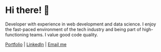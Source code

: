 # Hi there! 👋

Developer with experience in web development and data science. I enjoy the fast-paced environment of the tech industry and being part of high-functioning teams. I value good code quality.

[Portfolio][1] | [LinkedIn][2] | [Email me](mailto:info@ceesjol.nl)

<!--
## 📈 GitHub Stats

<a href="https://github.com/CeesJol/">
  <img align="center" src="https://github-readme-stats.vercel.app/api?username=CeesJol&show_icons=true&line_height=27&count_private=true&title_color=ffffff&text_color=c9cacc&icon_color=2bbc8a&bg_color=1d1f21" alt="Cees's GitHub Stats" />
</a>
-->

<!--
## ✏️ Contact me

Feel free to send me an email.  
📧 [info@ceesjol.nl](mailto:info@ceesjol.nl)
-->

<!-- links to social media accounts -->

[1]: https://ceesjol.nl/
[2]: https://www.linkedin.com/in/ceesjol/
